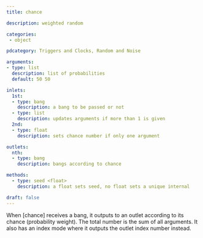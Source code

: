 ```yaml
---
title: chance

description: weighted random

categories:
 - object

pdcategory: Triggers and Clocks, Random and Noise

arguments:
- type: list
  description: list of probabilities
  default: 50 50

inlets:
  1st:
  - type: bang
    description: a bang to be passed or not
  - type: list
    description: updates arguments if more than 1 is given
  2nd:
  - type: float
    description: sets chance number if only one argument

outlets:
  nth:
  - type: bang
    description: bangs according to chance

methods:
  - type: seed <float>
    description: a float sets seed, no float sets a unique internal

draft: false
---
```


When [chance] receives a bang, it outputs to an outlet according to its chance (probability weight). The total number is the sum of all arguments. It also has an index mode where it outputs the outlet index number instead.
